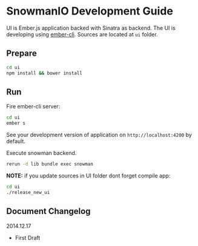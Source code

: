 # SnowmanIO Development Guide

UI is Ember.js application backed with Sinatra as backend. The UI is developing using
[ember-cli](http://www.ember-cli.com/). Sources are located at `ui` folder.

## Prepare

``` bash
cd ui
npm install && bower install
```

## Run

Fire ember-cli server:

``` bash
cd ui
ember s
```

See your development version of application on `http://localhost:4200` by default.

Execute snowman backend.

``` bash
rerun -d lib bundle exec snowman
```

__NOTE:__ if you update sources in UI folder dont forget compile app:

``` bash
cd ui
./release_new_ui
```

## Document Changelog

2014.12.17
- First Draft
